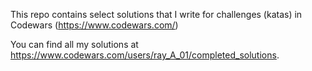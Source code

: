 This repo contains select solutions that I write for challenges (katas) in Codewars 
(https://www.codewars.com/)

You can find all my solutions at https://www.codewars.com/users/ray_A_01/completed_solutions.
